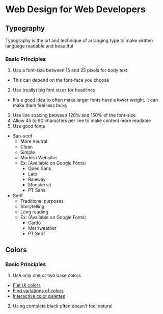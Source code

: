 # Web Design for Web Developers

## Typography
Typography is the art and technique of arranging type to make written language readable and beautiful

### Basic Principles
1. Use a font-size between 15 and 25 pixels for body text
  - This can depend on the font-face you choose
2. Use (really) big font sizes for headlines
  - It's a good idea to often make larger fonts have a lower weight, it can make them feel less bulky
3. Use line spacing between 120% and 150% of the font-size
4. Allow 45 to 90 characters per line to make content more readable
5. Use good fonts
  - San-serif
    - More neutral 
    - Clean
    - Simple
    - Modern Websites
    - Ex: (Available on Google Fonts)
      - Open Sans
      - Lato
      - Raleway
      - Monsterrat
      - PT Sans
  - Serif
    - Traditional purposes
    - Storytelling
    - Long reading
    - Ex: (Available on Google Fonts)
      - Cardo
      - Merriweather
      - PT Serif
 
## Colors 

### Basic Principles
1. Use only one or two base colors
  - [Flat UI colors](https://flatuicolors.com/)
  - [Find variations of colors](https://www.0to255.com/)
  - [Interactive color palettes](https://paletton.com/)
2. Using complete black often doesn't feel natural 

